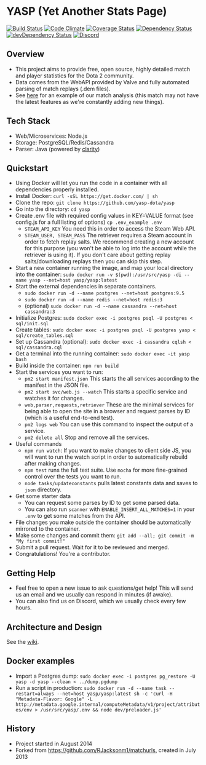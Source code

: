 YASP (Yet Another Stats Page)
====
[![Build Status](https://travis-ci.org/yasp-dota/yasp.svg)](https://travis-ci.org/yasp-dota/yasp)
[![Code Climate](https://codeclimate.com/github/yasp-dota/yasp/badges/gpa.svg)](https://codeclimate.com/github/yasp-dota/yasp)
[![Coverage Status](https://coveralls.io/repos/yasp-dota/yasp/badge.svg)](https://coveralls.io/r/yasp-dota/yasp)
[![Dependency Status](https://david-dm.org/yasp-dota/yasp.svg)](https://david-dm.org/yasp-dota/yasp)
[![devDependency Status](https://david-dm.org/yasp-dota/yasp/dev-status.svg)](https://david-dm.org/yasp-dota/yasp#info=devDependencies)
[![Discord](https://img.shields.io/badge/Discord-join%20chat%20%E2%86%92-738bd7.svg?style=flat-square)](https://discord.gg/0o5SQGbXuWCNDcaF)

Overview
----

* This project aims to provide free, open source, highly detailed match and player statistics for the Dota 2 community.
* Data comes from the WebAPI provided by Valve and fully automated parsing of match replays (.dem files).
* See [here](http://yasp.co/matches/1912366402) for an example of our match analysis (this match may not have the latest features as we're constantly adding new things).

Tech Stack
----
* Web/Microservices: Node.js
* Storage: PostgreSQL/Redis/Cassandra
* Parser: Java (powered by [clarity](https://github.com/skadistats/clarity))

Quickstart
----
* Using Docker will let you run the code in a container with all dependencies properly installed.
* Install Docker: `curl -sSL https://get.docker.com/ | sh`
* Clone the repo: `git clone https://github.com/yasp-dota/yasp`
* Go into the directory: `cd yasp`
* Create .env file with required config values in KEY=VALUE format (see config.js for a full listing of options) `cp .env_example .env`
  * `STEAM_API_KEY` You need this in order to access the Steam Web API.  
  * `STEAM_USER, STEAM_PASS` The retriever requires a Steam account in order to fetch replay salts.  We recommend creating a new account for this purpose (you won't be able to log into the account while the retriever is using it).  If you don't care about getting replay salts/downloading replays then you can skip this step.
* Start a new container running the image, and map your local directory into the container: `sudo docker run -v $(pwd):/usr/src/yasp -di --name yasp --net=host yasp/yasp:latest`
* Start the external dependencies in separate containers.
  * `sudo docker run -d --name postgres --net=host postgres:9.5`
  * `sudo docker run -d --name redis --net=host redis:3`
  * (optional) `sudo docker run -d --name cassandra --net=host cassandra:3`
* Initialize Postgres: `sudo docker exec -i postgres psql -U postgres < sql/init.sql`
* Create tables: `sudo docker exec -i postgres psql -U postgres yasp < sql/create_tables.sql`
* Set up Cassandra (optional): `sudo docker exec -i cassandra cqlsh < sql/cassandra.cql`
* Get a terminal into the running container: `sudo docker exec -it yasp bash`
* Build inside the container: `npm run build`
* Start the services you want to run:
  * `pm2 start manifest.json` This starts the all services according to the manifest in the JSON file.
  * `pm2 start svc/web.js --watch` This starts a specific service and watches it for changes.
  * `web,parser,requests,retriever` These are the minimal services for being able to open the site in a browser and request parses by ID (which is a useful end-to-end test).
  * `pm2 logs web` You can use this command to inspect the output of a service.
  * `pm2 delete all` Stop and remove all the services.
* Useful commands
  * `npm run watch`: If you want to make changes to client side JS, you will want to run the watch script in order to automatically rebuild after making changes.
  * `npm test` runs the full test suite.  Use `mocha` for more fine-grained control over the tests you want to run.
  * `node tasks/updateconstants` pulls latest constants data and saves to `json` directory.
* Get some starter data
  * You can request some parses by ID to get some parsed data.  
  * You can also run `scanner` with `ENABLE_INSERT_ALL_MATCHES=1` in your `.env` to get some matches from the API.
* File changes you make outside the container should be automatically mirrored to the container.
* Make some changes and commit them: `git add --all; git commit -m "My first commit!"`
* Submit a pull request.  Wait for it to be reviewed and merged.
* Congratulations!  You're a contributor.

Getting Help
----
* Feel free to open a new issue to ask questions/get help!  This will send us an email and we usually can respond in minutes (if awake).
* You can also find us on Discord, which we usually check every few hours.

Architecture and Design
----
See the [wiki](https://github.com/yasp-dota/yasp/wiki/Architecture-and-Design).

Docker examples
----
* Import a Postgres dump: `sudo docker exec -i postgres pg_restore -U yasp -d yasp --clean < ../dump.pgdump`
* Run a script in production: `sudo docker run -d --name task --restart=always --net=host yasp/yasp:latest sh -c 'curl -H "Metadata-Flavor: Google" -L http://metadata.google.internal/computeMetadata/v1/project/attributes/env > /usr/src/yasp/.env && node dev/preloader.js'`

History
----
* Project started in August 2014
* Forked from https://github.com/RJacksonm1/matchurls, created in July 2013
